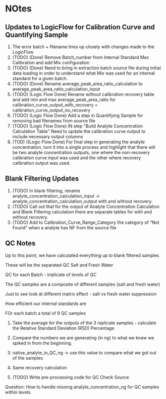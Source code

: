 # NOtes

## Updates to LogicFlow for Calibration Curve and Quantifying Sample

1. The error batch + filename lines up closely with changes made to the LogicFlow
2. (TODO) (Done) Remove Batch_number from Internal Standard Max Calibration and add Mix configuration
3. (TODO) (Done) Need to bring in extraction batch source file during initial data loading in order to understand what Mix was used for an internal standard for a given batch.
4. (TODO) (Done) Rename average_peak_area_ratio_calculation to average_peak_area_ratio_calculation_input
5. (TODO) (Logic Flow Done) Rename without calibration recovery table and add min and max average_peak_area_ratio for calibration_curve_output_with_recovery = calibration_curve_output_no_recovery
6. (TODO) (Logic Flow Done) Add a step in Quantifying Sample for removing bad filenames from source file
7. (TODO) (Logic Flow Done) IN step "Build Analyte Concentration Calculation Table" Need to update the calibration curve output to include necessary output columns
8. (TOD) ((Logic Flow Done) For final step in generating the analyte concentration, turn it into a single process and highlight that there will be two analyte concentration outputs, one where the non-recovery calibration curve input was used and the other where recovery calibration output was used.

## Blank Filtering Updates

1. (TODO) In blank filtering, rename analyte_concentration_calculation_input -> analyte_concentration_calculation_output with and without recovery.
2. (TODO) Call out that for the output of Analyte Concentration Calculation and Blank Filtering calculation there are separate tables for with and without recovery.
3. (TODO) Add to Calibration_Curve_Range_Category the category of "Not Found" when a analyte has NF from the source file

## QC Notes

Up to this point, we have calculated everything up to blank filtered samples

These will be the separated QC Salt and Fresh Water

QC for each Batch - triplicate of levels of QC

The QC samples are a composite of different samples (salt and fresh water)

Just to see look at different matrix effect - salt vs fresh water suppression

How efficient our internal standards are

FOr each batch a total of 9 QC samples

1. Take the average for the outputs of the 3 replicate samples - calculate the Relative Standard Deviation (RSD) Percentage
2. Compare the numbers we are generating (in ng) to what we knew we spiked in from the beginning.
3. native_analyte_in_QC_ng -> use this value to compare what we got out of the samples
4. Same recovery calculation

1. (TODO) Write pre-processing code for QC Check Source

Question: How to handle missing analyte_concentration_ng for QC samples within levels.